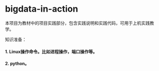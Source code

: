 # bigdata-in-action
本项目为教材中的项目实践部分，包含实践说明和实践代码，可用于上机实践教学。

知识准备：
#### 1. Linux操作命令。比如进程操作，端口操作等。
#### 2. python。